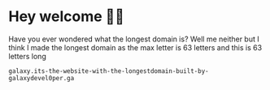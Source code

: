# Hey welcome 🖐🏻
Have you ever wondered what the longest domain is? Well me neither but I think I made the longest domain as the max letter is 63 letters and this is 63 letters long 
```
galaxy.its-the-website-with-the-longestdomain-built-by-galaxydevel0per.ga
```
